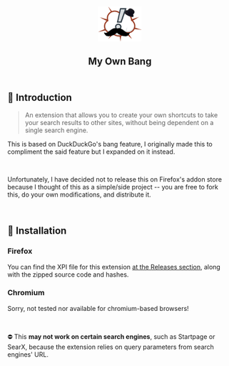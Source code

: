 <header align="center">
	<img src="src/assets/icon.png" alt="My Own Bang" width="98" height="78" />
	<h2><b>My Own Bang</b></h2>
</header>

## 👋 Introduction
>An extension that allows you to create your own shortcuts to take your search results to other sites, without being dependent on a single search engine. 

This is based on DuckDuckGo's bang feature, I originally made this to compliment the said feature but I expanded on it instead.

&nbsp;

Unfortunately, I have decided not to release this on Firefox's addon store because I thought of this as a simple/side project -- you are free to fork this, do your own modifications, and distribute it.

&nbsp;

## 🔧 Installation
### **Firefox**
You can find the XPI file for this extension [at the Releases section](https://github.com/laazyCmd/my-own-bang/releases), along with the zipped source code and hashes.

### **Chromium**
Sorry, not tested nor available for chromium-based browsers!

&nbsp;

⛔ This **may not work on certain search engines**, such as Startpage or SearX, because the extension relies on query parameters from search engines' URL.